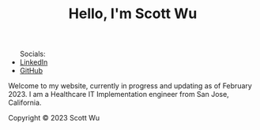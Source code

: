 <html>
  <head>
    <title>Scott Wu</title>
  </head>
  <body>
    <header>
      <h1>Hello, I'm Scott Wu</h1>
    </header>
    <nav>
      <ul>
 Socials:
        <li><a href="https://linkedin.com/in/scottswu">LinkedIn</a></li>
        <li><a href="https://github.com/coffeemilktea">GitHub</a></li>
      </ul>
    </nav>
    <main>
      <p>Welcome to my website, currently in progress and updating as of February 2023. I am a Healthcare IT Implementation engineer from San Jose, California.</p>
    </main>
    <footer>
      <p>Copyright © 2023 Scott Wu</p>
    </footer>
  </body>
</html>


